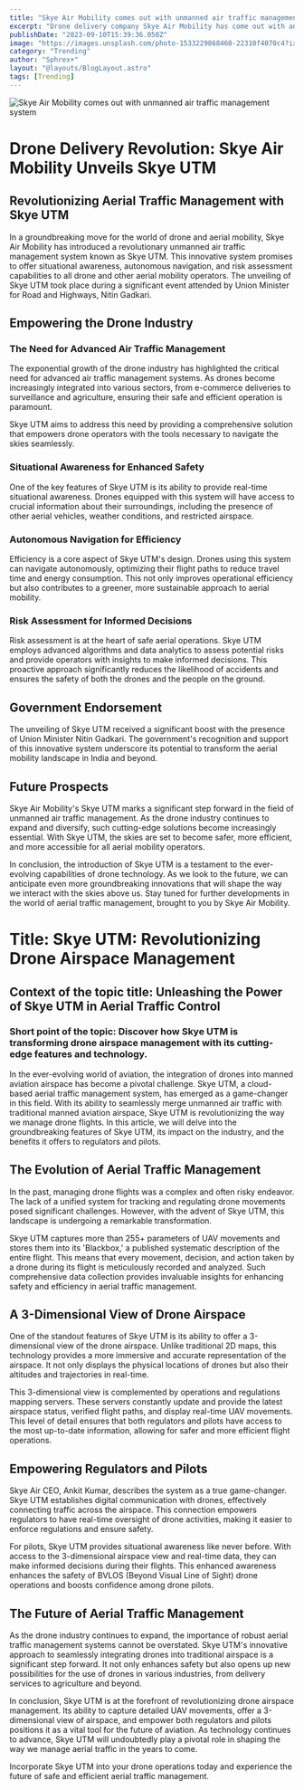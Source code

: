 ```yaml
---
title: "Skye Air Mobility comes out with unmanned air traffic management system"
excerpt: "Drone delivery company Skye Air Mobility has come out with an unmanned air traffic management system that will provide situational awareness, autonomous navigation and risk assessment to all drone and other aerial mobility operators"
publishDate: "2023-09-10T15:39:36.050Z"
image: "https://images.unsplash.com/photo-1533229868460-22310f4070c4?ixlib=rb-4.0.3&ixid=M3wxMjA3fDB8MHxwaG90by1wYWdlfHx8fGVufDB8fHx8fA%3D%3D&auto=format&fit=crop&w=1470&q=80"
category: "Trending"
author: "Sphrex+"
layout: "@layouts/BlogLayout.astro"
tags: [Trending]
---
```


<img src="https://images.unsplash.com/photo-1533229868460-22310f4070c4?ixlib=rb-4.0.3&ixid=M3wxMjA3fDB8MHxwaG90by1wYWdlfHx8fGVufDB8fHx8fA%3D%3D&auto=format&fit=crop&w=1470&q=80" alt="Skye Air Mobility comes out with unmanned air traffic management system" />

<h1 id="drone-delivery-revolution-skye-air-mobility-unveils-skye-utm">Drone Delivery Revolution: Skye Air Mobility Unveils Skye UTM</h1>
<h2 id="revolutionizing-aerial-traffic-management-with-skye-utm">Revolutionizing Aerial Traffic Management with Skye UTM</h2>
<p>In a groundbreaking move for the world of drone and aerial mobility, Skye Air Mobility has introduced a revolutionary unmanned air traffic management system known as Skye UTM. This innovative system promises to offer situational awareness, autonomous navigation, and risk assessment capabilities to all drone and other aerial mobility operators. The unveiling of Skye UTM took place during a significant event attended by Union Minister for Road and Highways, Nitin Gadkari.</p>
<h2 id="empowering-the-drone-industry">Empowering the Drone Industry</h2>
<h3 id="the-need-for-advanced-air-traffic-management">The Need for Advanced Air Traffic Management</h3>
<p>The exponential growth of the drone industry has highlighted the critical need for advanced air traffic management systems. As drones become increasingly integrated into various sectors, from e-commerce deliveries to surveillance and agriculture, ensuring their safe and efficient operation is paramount.</p>
<p>Skye UTM aims to address this need by providing a comprehensive solution that empowers drone operators with the tools necessary to navigate the skies seamlessly.</p>
<h3 id="situational-awareness-for-enhanced-safety">Situational Awareness for Enhanced Safety</h3>
<p>One of the key features of Skye UTM is its ability to provide real-time situational awareness. Drones equipped with this system will have access to crucial information about their surroundings, including the presence of other aerial vehicles, weather conditions, and restricted airspace.</p>
<h3 id="autonomous-navigation-for-efficiency">Autonomous Navigation for Efficiency</h3>
<p>Efficiency is a core aspect of Skye UTM&#39;s design. Drones using this system can navigate autonomously, optimizing their flight paths to reduce travel time and energy consumption. This not only improves operational efficiency but also contributes to a greener, more sustainable approach to aerial mobility.</p>
<h3 id="risk-assessment-for-informed-decisions">Risk Assessment for Informed Decisions</h3>
<p>Risk assessment is at the heart of safe aerial operations. Skye UTM employs advanced algorithms and data analytics to assess potential risks and provide operators with insights to make informed decisions. This proactive approach significantly reduces the likelihood of accidents and ensures the safety of both the drones and the people on the ground.</p>
<h2 id="government-endorsement">Government Endorsement</h2>
<p>The unveiling of Skye UTM received a significant boost with the presence of Union Minister Nitin Gadkari. The government&#39;s recognition and support of this innovative system underscore its potential to transform the aerial mobility landscape in India and beyond.</p>
<h2 id="future-prospects">Future Prospects</h2>
<p>Skye Air Mobility&#39;s Skye UTM marks a significant step forward in the field of unmanned air traffic management. As the drone industry continues to expand and diversify, such cutting-edge solutions become increasingly essential. With Skye UTM, the skies are set to become safer, more efficient, and more accessible for all aerial mobility operators.</p>
<p>In conclusion, the introduction of Skye UTM is a testament to the ever-evolving capabilities of drone technology. As we look to the future, we can anticipate even more groundbreaking innovations that will shape the way we interact with the skies above us. Stay tuned for further developments in the world of aerial traffic management, brought to you by Skye Air Mobility.</p>

<h1 id="title-skye-utm-revolutionizing-drone-airspace-management">Title: Skye UTM: Revolutionizing Drone Airspace Management</h1>
<h2 id="context-of-the-topic-title-unleashing-the-power-of-skye-utm-in-aerial-traffic-control">Context of the topic title: Unleashing the Power of Skye UTM in Aerial Traffic Control</h2>
<h3 id="short-point-of-the-topic-discover-how-skye-utm-is-transforming-drone-airspace-management-with-its-cutting-edge-features-and-technology-">Short point of the topic: Discover how Skye UTM is transforming drone airspace management with its cutting-edge features and technology.</h3>
<p>In the ever-evolving world of aviation, the integration of drones into manned aviation airspace has become a pivotal challenge. Skye UTM, a cloud-based aerial traffic management system, has emerged as a game-changer in this field. With its ability to seamlessly merge unmanned air traffic with traditional manned aviation airspace, Skye UTM is revolutionizing the way we manage drone flights. In this article, we will delve into the groundbreaking features of Skye UTM, its impact on the industry, and the benefits it offers to regulators and pilots.</p>
<h2 id="the-evolution-of-aerial-traffic-management-h2-">The Evolution of Aerial Traffic Management </h2>
<p>In the past, managing drone flights was a complex and often risky endeavor. The lack of a unified system for tracking and regulating drone movements posed significant challenges. However, with the advent of Skye UTM, this landscape is undergoing a remarkable transformation.</p>
<p>Skye UTM captures more than 255+ parameters of UAV movements and stores them into its &#39;Blackbox,&#39; a published systematic description of the entire flight. This means that every movement, decision, and action taken by a drone during its flight is meticulously recorded and analyzed. Such comprehensive data collection provides invaluable insights for enhancing safety and efficiency in aerial traffic management.</p>
<h2 id="a-3-dimensional-view-of-drone-airspace-h2-">A 3-Dimensional View of Drone Airspace </h2>
<p>One of the standout features of Skye UTM is its ability to offer a 3-dimensional view of the drone airspace. Unlike traditional 2D maps, this technology provides a more immersive and accurate representation of the airspace. It not only displays the physical locations of drones but also their altitudes and trajectories in real-time.</p>
<p>This 3-dimensional view is complemented by operations and regulations mapping servers. These servers constantly update and provide the latest airspace status, verified flight paths, and display real-time UAV movements. This level of detail ensures that both regulators and pilots have access to the most up-to-date information, allowing for safer and more efficient flight operations.</p>
<h2 id="empowering-regulators-and-pilots-h2-">Empowering Regulators and Pilots </h2>
<p>Skye Air CEO, Ankit Kumar, describes the system as a true game-changer. Skye UTM establishes digital communication with drones, effectively connecting traffic across the airspace. This connection empowers regulators to have real-time oversight of drone activities, making it easier to enforce regulations and ensure safety.</p>
<p>For pilots, Skye UTM provides situational awareness like never before. With access to the 3-dimensional airspace view and real-time data, they can make informed decisions during their flights. This enhanced awareness enhances the safety of BVLOS (Beyond Visual Line of Sight) drone operations and boosts confidence among drone pilots.</p>
<h2 id="the-future-of-aerial-traffic-management-h2-">The Future of Aerial Traffic Management </h2>
<p>As the drone industry continues to expand, the importance of robust aerial traffic management systems cannot be overstated. Skye UTM&#39;s innovative approach to seamlessly integrating drones into traditional airspace is a significant step forward. It not only enhances safety but also opens up new possibilities for the use of drones in various industries, from delivery services to agriculture and beyond.</p>
<p>In conclusion, Skye UTM is at the forefront of revolutionizing drone airspace management. Its ability to capture detailed UAV movements, offer a 3-dimensional view of airspace, and empower both regulators and pilots positions it as a vital tool for the future of aviation. As technology continues to advance, Skye UTM will undoubtedly play a pivotal role in shaping the way we manage aerial traffic in the years to come.</p>
<p>Incorporate Skye UTM into your drone operations today and experience the future of safe and efficient aerial traffic management.</p>
